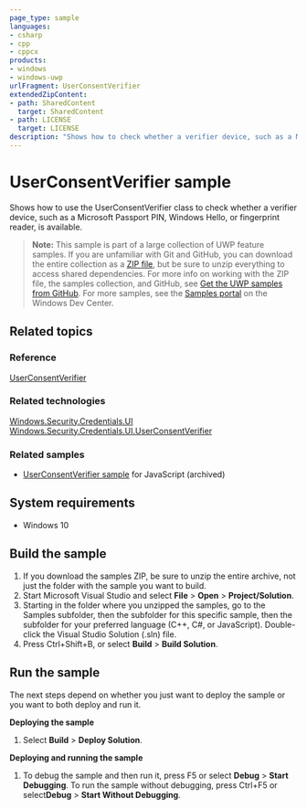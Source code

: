 ```yaml
---
page_type: sample
languages:
- csharp
- cpp
- cppcx
products:
- windows
- windows-uwp
urlFragment: UserConsentVerifier
extendedZipContent:
- path: SharedContent
  target: SharedContent
- path: LICENSE
  target: LICENSE
description: "Shows how to check whether a verifier device, such as a Microsoft Passport PIN, Windows Hello, or fingerprint reader, is available."
---
```


<!---
  category: IdentitySecurityAndEncryption
  samplefwlink: http://go.microsoft.com/fwlink/p/?LinkId=620615
--->

# UserConsentVerifier sample

Shows how to use the UserConsentVerifier class to check whether a verifier device, such as a Microsoft Passport PIN, Windows Hello, or fingerprint reader, is available.

> **Note:** This sample is part of a large collection of UWP feature samples. 
> If you are unfamiliar with Git and GitHub, you can download the entire collection as a 
> [ZIP file](https://github.com/Microsoft/Windows-universal-samples/archive/master.zip), but be 
> sure to unzip everything to access shared dependencies. For more info on working with the ZIP file, 
> the samples collection, and GitHub, see [Get the UWP samples from GitHub](https://aka.ms/ovu2uq). 
> For more samples, see the [Samples portal](https://aka.ms/winsamples) on the Windows Dev Center. 

## Related topics

### Reference

[UserConsentVerifier](http://msdn.microsoft.com/library/windows/apps/dn279134) 

### Related technologies

[Windows.Security.Credentials.UI](http://msdn.microsoft.com/library/windows/apps/hh701356)  
[Windows.Security.Credentials.UI.UserConsentVerifier](http://msdn.microsoft.com/library/windows/apps/dn279134)  

### Related samples

* [UserConsentVerifier sample](/archived/UserConsentVerifier/) for JavaScript (archived) 

## System requirements

* Windows 10

Build the sample
----------------

1. If you download the samples ZIP, be sure to unzip the entire archive, not just the folder with the sample you want to build. 
2. Start Microsoft Visual Studio and select **File** \> **Open** \> **Project/Solution**.
3. Starting in the folder where you unzipped the samples, go to the Samples subfolder, then the subfolder for this specific sample, then the subfolder for your preferred language (C++, C#, or JavaScript). Double-click the Visual Studio Solution (.sln) file.
4. Press Ctrl+Shift+B, or select **Build** \> **Build Solution**.

Run the sample
--------------

The next steps depend on whether you just want to deploy the sample or you want to both deploy and run it.

**Deploying the sample**

1.  Select **Build** \> **Deploy Solution**.

**Deploying and running the sample**

1.  To debug the sample and then run it, press F5 or select **Debug** \> **Start Debugging**. To run the sample without debugging, press Ctrl+F5 or select**Debug** \> **Start Without Debugging**.
